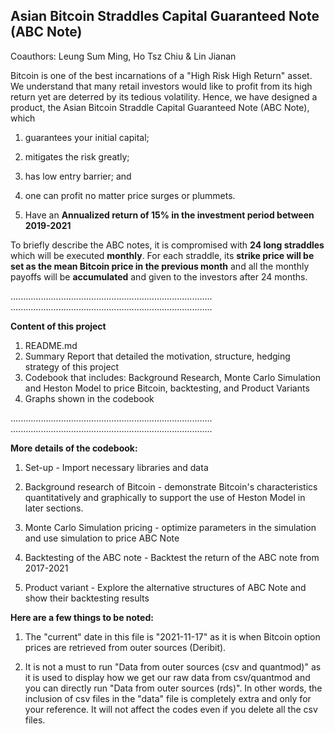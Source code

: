 ## Asian Bitcoin Straddles Capital Guaranteed Note (ABC Note)
Coauthors: Leung Sum Ming, Ho Tsz Chiu & Lin Jianan 

Bitcoin is one of the best incarnations of a "High Risk High Return" asset. 
We understand that many retail investors would like to profit from its high 
return yet are deterred by its tedious volatility. Hence, we have designed a 
product, the Asian Bitcoin Straddle Capital Guaranteed Note (ABC Note), which 

1. guarantees your initial capital;

2. mitigates the risk greatly;

3. has low entry barrier; and

4. one can profit no matter price surges or plummets.

5. Have an **Annualized return of 15% in the investment period between 2019-2021**

To briefly describe the ABC notes, it is compromised with **24 long straddles** 
which will be executed **monthly**. For each straddle, its 
**strike price will be set as the mean Bitcoin price in the previous month** 
and all the monthly payoffs will be **accumulated** and given to the investors 
after 24 months.

................................................................................
................................................................................

**Content of this project**
1. README.md
2. Summary Report that detailed the motivation, structure, hedging strategy of this project
3. Codebook that includes: Background Research, 
   Monte Carlo Simulation and Heston Model to price Bitcoin, backtesting, 
   and Product Variants
4. Graphs shown in the codebook

................................................................................
................................................................................

**More details of the codebook:**

1. Set-up - Import necessary libraries and data

2. Background research of Bitcoin - demonstrate Bitcoin's characteristics 
quantitatively and graphically to support the use of Heston Model 
in later sections.

3. Monte Carlo Simulation pricing - optimize parameters in the simulation and 
use simulation to price ABC Note

4. Backtesting of the ABC note - Backtest the return of the ABC note from 
2017-2021

5. Product variant - Explore the alternative structures of ABC Note and show 
their backtesting results

**Here are a few things to be noted:**

1. The "current" date in this file is "2021-11-17" as it is when Bitcoin option 
prices are retrieved from outer sources (Deribit).

2. It is not a must to run "Data from outer sources (csv and quantmod)" as it 
is used to display how we get our raw data from csv/quantmod and you can 
directly run "Data from outer sources (rds)". In other words, the inclusion 
of csv files in the "data" file is completely extra and only for your reference.
It will not affect the codes even if you delete all the csv files.


